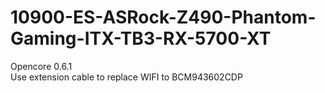 # 10900-ES-ASRock-Z490-Phantom-Gaming-ITX-TB3-RX-5700-XT  
Opencore 0.6.1  
Use extension cable to replace WIFI to BCM943602CDP 
